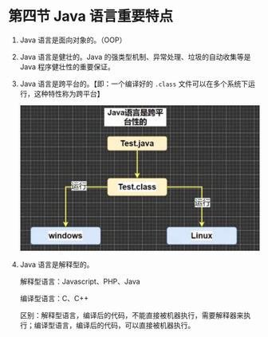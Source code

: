 # 第四节 Java 语言重要特点

1.  Java 语言是面向对象的。（OOP）

2.  Java 语言是健壮的。Java 的强类型机制、异常处理、垃圾的自动收集等是 Java 程序健壮性的重要保证。

3.  Java 语言是跨平台的。【即：一个编译好的 `.class` 文件可以在多个系统下运行，这种特性称为跨平台】

    ![](https://raw.githubusercontent.com/wehome-h/typora-images-repository/main/images/20240413151317.png)

4.  Java 语言是解释型的。

    解释型语言：Javascript、PHP、Java

    编译型语言：C、C++

    区别：解释型语言，编译后的代码，不能直接被机器执行，需要解释器来执行；编译型语言，编译后的代码，可以直接被机器执行。
